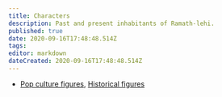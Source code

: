 ```yaml
---
title: Characters
description: Past and present inhabitants of Ramath-lehi.
published: true
date: 2020-09-16T17:48:48.514Z
tags: 
editor: markdown
dateCreated: 2020-09-16T17:48:48.514Z
---
```



- [Pop culture figures](/t/pop%20culture), [Historical figures](/t/historical%20figures)